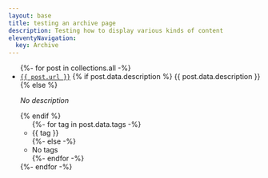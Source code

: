 ```yaml
---
layout: base
title: testing an archive page
description: Testing how to display various kinds of content
eleventyNavigation:
  key: Archive
---
```

<div class="archive">
<ul>
{%- for post in collections.all -%}
    <li class="archive-list-item">
        <a href="{{ post.url }}"><code>{{ post.url }}</code></a>
        {% if post.data.description %}
            {{ post.data.description }}
        {% else %}
            <p><em>No description</em></p>
        {% endif %}
        <ul>
            {%- for tag in post.data.tags -%}
                <li class="tag">
                    {{ tag }}
                </li>
            {%- else -%}
                <li class="notags">
                    No tags
                </li>
            {%- endfor -%}
        </ul>
  </li>
{%- endfor -%}
</ul>
</div>